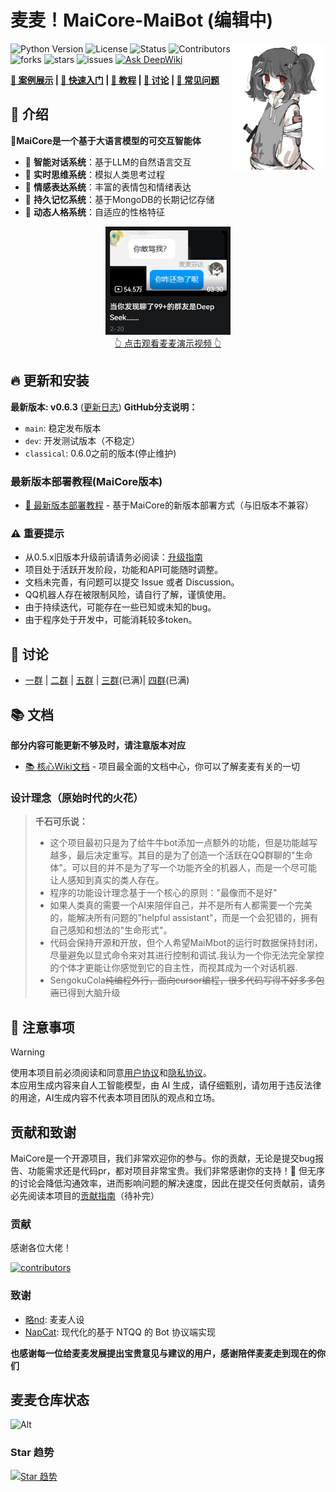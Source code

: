 # 麦麦！MaiCore-MaiBot (编辑中)

<picture>
    <img alt="MaiBot" src="depends-data/maimai.png"  alt="NapCat" align=right width=30%/>
</picture>

![Python Version](https://img.shields.io/badge/Python-3.10+-blue)
![License](https://img.shields.io/github/license/SengokuCola/MaiMBot?label=协议)
![Status](https://img.shields.io/badge/状态-开发中-yellow)
![Contributors](https://img.shields.io/github/contributors/MaiM-with-u/MaiBot.svg?style=flat&label=贡献者)
![forks](https://img.shields.io/github/forks/MaiM-with-u/MaiBot.svg?style=flat&label=分支数)
![stars](https://img.shields.io/github/stars/MaiM-with-u/MaiBot?style=flat&label=星标数)
![issues](https://img.shields.io/github/issues/MaiM-with-u/MaiBot)
[![Ask DeepWiki](https://deepwiki.com/badge.svg)](https://deepwiki.com/DrSmoothl/MaiBot)

  <strong><a href="#show-cases">🌟 案例展示</a> | <a href="[#quick-start](https://docs.mai-mai.org/manual/deployment/)">🚀 快速入门</a> | <a href="https://docs.mai-mai.org/">📃 教程</a> | <a href="https://github.com/kvcache-ai/ktransformers/discussions">💬 讨论</a> | <a href="#FAQ">🙋 常见问题</a> </strong>
  </div>

## 🎉 介绍

**🍔MaiCore是一个基于大语言模型的可交互智能体**

- 💭 **智能对话系统**：基于LLM的自然语言交互
- 🤔 **实时思维系统**：模拟人类思考过程
- 💝 **情感表达系统**：丰富的表情包和情绪表达
- 🧠 **持久记忆系统**：基于MongoDB的长期记忆存储
- 🔄 **动态人格系统**：自适应的性格特征

<div style="text-align: center">
<a href="https://www.bilibili.com/video/BV1amAneGE3P" target="_blank">
    <img src="depends-data/video.png" style="max-width: 200px" alt="麦麦演示视频">
    <br>
    👆 点击观看麦麦演示视频 👆
</a>
</div>

## 🔥 更新和安装
**最新版本: v0.6.3** ([更新日志](changelogs/changelog.md))
**GitHub分支说明：**
- `main`: 稳定发布版本
- `dev`: 开发测试版本（不稳定）
- `classical`: 0.6.0之前的版本(停止维护)

### 最新版本部署教程(MaiCore版本)
- [🚀 最新版本部署教程](https://docs.mai-mai.org/manual/deployment/mmc_deploy_windows.html) - 基于MaiCore的新版本部署方式（与旧版本不兼容）

### ⚠️ 重要提示

- 从0.5.x旧版本升级前请请务必阅读：[升级指南](https://docs.mai-mai.org/faq/maibot/backup_update.html)
- 项目处于活跃开发阶段，功能和API可能随时调整。
- 文档未完善，有问题可以提交 Issue 或者 Discussion。
- QQ机器人存在被限制风险，请自行了解，谨慎使用。
- 由于持续迭代，可能存在一些已知或未知的bug。
- 由于程序处于开发中，可能消耗较多token。

## 💬 讨论
- [一群](https://qm.qq.com/q/VQ3XZrWgMs) | [二群](https://qm.qq.com/q/RzmCiRtHEW) | [五群](https://qm.qq.com/q/JxvHZnxyec) | [三群](https://qm.qq.com/q/wlH5eT8OmQ)(已满)| [四群](https://qm.qq.com/q/wGePTl1UyY)(已满)

## 📚 文档
**部分内容可能更新不够及时，请注意版本对应**

- [📚 核心Wiki文档](https://docs.mai-mai.org) - 项目最全面的文档中心，你可以了解麦麦有关的一切

### 设计理念（原始时代的火花）

> **千石可乐说：**
> - 这个项目最初只是为了给牛牛bot添加一点额外的功能，但是功能越写越多，最后决定重写。其目的是为了创造一个活跃在QQ群聊的"生命体"。可以目的并不是为了写一个功能齐全的机器人，而是一个尽可能让人感知到真实的类人存在。
> - 程序的功能设计理念基于一个核心的原则："最像而不是好"
> - 如果人类真的需要一个AI来陪伴自己，并不是所有人都需要一个完美的，能解决所有问题的"helpful assistant"，而是一个会犯错的，拥有自己感知和想法的"生命形式"。
> - 代码会保持开源和开放，但个人希望MaiMbot的运行时数据保持封闭，尽量避免以显式命令来对其进行控制和调试.我认为一个你无法完全掌控的个体才更能让你感觉到它的自主性，而视其成为一个对话机器.
> - SengokuCola~~纯编程外行，面向cursor编程，很多代码写得不好多多包涵~~已得到大脑升级


## 📌 注意事项

> [!WARNING]
> 使用本项目前必须阅读和同意[用户协议](https://docs.mai-mai.org/manual/other/EULA.html)和[隐私协议](PRIVACY.md)。  
> 本应用生成内容来自人工智能模型，由 AI 生成，请仔细甄别，请勿用于违反法律的用途，AI生成内容不代表本项目团队的观点和立场。

## 贡献和致谢
MaiCore是一个开源项目，我们非常欢迎你的参与。你的贡献，无论是提交bug报告、功能需求还是代码pr，都对项目非常宝贵。我们非常感谢你的支持！🎉 但无序的讨论会降低沟通效率，进而影响问题的解决速度，因此在提交任何贡献前，请务必先阅读本项目的[贡献指南](docs/CONTRIBUTE.md)（待补完）  

### 贡献
感谢各位大佬！  

<a href="https://github.com/MaiM-with-u/MaiBot/graphs/contributors">
  <img alt="contributors" src="https://contrib.rocks/image?repo=MaiM-with-u/MaiBot" />
</a>

### 致谢
- [略nd](https://space.bilibili.com/1344099355): 麦麦人设
- [NapCat](https://github.com/NapNeko/NapCatQQ): 现代化的基于 NTQQ 的 Bot 协议端实现  

**也感谢每一位给麦麦发展提出宝贵意见与建议的用户，感谢陪伴麦麦走到现在的你们**

## 麦麦仓库状态

![Alt](https://repobeats.axiom.co/api/embed/9faca9fccfc467931b87dd357b60c6362b5cfae0.svg "Repobeats analytics image")

### Star 趋势

[![Star 趋势](https://starchart.cc/MaiM-with-u/MaiBot.svg?variant=adaptive)](https://starchart.cc/MaiM-with-u/MaiBot)

